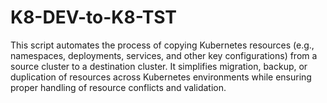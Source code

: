 # K8-DEV-to-K8-TST
This script automates the process of copying Kubernetes resources (e.g., namespaces, deployments, services, and other key configurations) from a source cluster to a destination cluster. It simplifies migration, backup, or duplication of resources across Kubernetes environments while ensuring proper handling of resource conflicts and validation.
